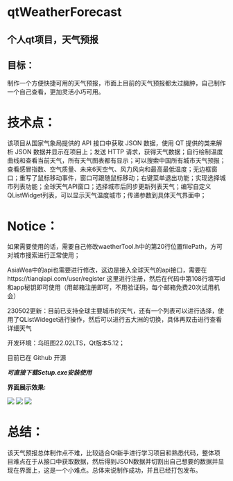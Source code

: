 # qtWeatherForecast
## 个人qt项目，天气预报

## 目标：
制作一个方便快捷可用的天气预报，市面上目前的天气预报都太过臃肿，自己制作一个自己查看，更加灵活小巧可用。

# 技术点：
该项目从国家气象局提供的 API  接口中获取 JSON  数据，使用 QT  提供的类来解析 JSON  数据并显示在项目上；发送 HTTP  请求，获得天气数据；自行绘制温度曲线和查看当前天气，所有天气图表都有显示；可以搜索中国所有城市天气预报；查看感冒指数、空气质量、未来6天空气、风力风向和最高最低温度；无边框窗口；重写了鼠标移动事件，窗口可跟随鼠标移动；右键菜单退出功能；实现选择城市列表功能；全球天气API窗口；选择城市后同步更新列表天气；编写自定义QListWidget列表，可以显示天气温度城市；传递参数到具体天气界面中；

# Notice：
如果需要使用的话，需要自己修改waetherTool.h中的第20行位置filePath，方可对城市搜索进行正常使用；

AsiaWea中的api也需要进行修改，这边是接入全球天气的api接口，需要在https://tianqiapi.com/user/register 这里进行注册，然后在代码中第108行填写id和app秘钥即可使用（用邮箱注册即可，不用验证码，每个邮箱免费20次试用机会）

230502更新：目前已支持全球主要城市的天气，还有一个列表可以进行选择，使用了QListWideget进行操作，然后可以进行五大洲的切换，具体再双击进行查看详细天气

开发环境：乌班图22.02LTS，Qt版本5.12；

目前已在 Github  开源

***可直接下载Setup.exe安装使用***

**界面展示效果:**

<img src="https://sszblog.oss-cn-shenzhen.aliyuncs.com/img/weather.png">

<img src="https://sszblog.oss-cn-shenzhen.aliyuncs.com/img/微信截图_20230603180123.png">

<img src="https://sszblog.oss-cn-shenzhen.aliyuncs.com/img/WorldWeaDetail.png">

# 总结：
该天气预报总体制作点不难，比较适合Qt新手进行学习项目和熟悉代码，整体项目难点在于从接口中获取数据，然后得到JSON数据并切割出自己想要的数据并显现在界面上，这是一个小难点。总体来说制作成功，并且已经打包发布。
